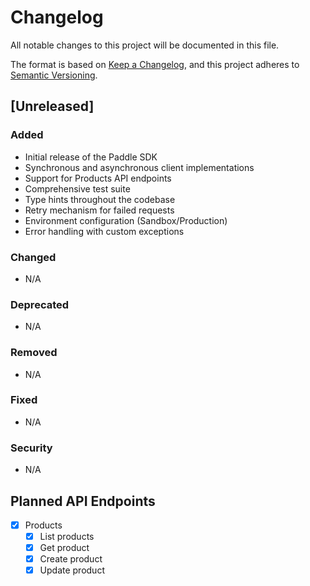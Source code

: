 # Changelog

All notable changes to this project will be documented in this file.

The format is based on [Keep a Changelog](https://keepachangelog.com/en/1.0.0/),
and this project adheres to [Semantic Versioning](https://semver.org/spec/v2.0.0.html).

## [Unreleased]

### Added
- Initial release of the Paddle SDK
- Synchronous and asynchronous client implementations
- Support for Products API endpoints
- Comprehensive test suite
- Type hints throughout the codebase
- Retry mechanism for failed requests
- Environment configuration (Sandbox/Production)
- Error handling with custom exceptions

### Changed
- N/A

### Deprecated
- N/A

### Removed
- N/A

### Fixed
- N/A

### Security
- N/A

## Planned API Endpoints

- [x] Products
  - [x] List products
  - [x] Get product
  - [x] Create product
  - [x] Update product